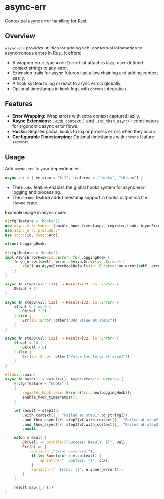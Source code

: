 # async-err

Contextual async error handling for Rust.

## Overview

`async-err` provides utilities for adding rich, contextual information to asynchronous errors in Rust. It offers:

- A wrapper error type `AsyncError` that attaches lazy, user-defined context strings to any error.
- Extension traits for async futures that allow chaining and adding context easily.
- A hook system to log or react to async errors globally.
- Optional timestamps in hook logs with `chrono` integration.

## Features

- **Error Wrapping:** Wrap errors with extra context captured lazily.
- **Async Extensions:** `.with_context()` and `.and_then_async()` combinators for ergonomic async error flows.
- **Hooks:** Register global hooks to log or process errors when they occur.
- **Configurable Timestamping:** Optional timestamps with `chrono` feature support.

## Usage

Add `async-err` to your dependencies:

```rust
async-err = { version = "0.1", features = ["hooks", "chrono"] }
```

- The `hooks` feature enables the global hooks system for async error logging and processing.
- The `chrono` feature adds timestamp support in hooks output via the `chrono` crate.

Example usage in async code:

```rust
#[cfg(feature = "hooks")]
use async_err::hooks::{enable_hook_timestamps, register_hook, AsyncErrorHookDefault};
use async_err::prelude::*;
use std::{io, sync::Arc};

struct LoggingHook;

#[cfg(feature = "hooks")]
impl AsyncErrorHook<io::Error> for LoggingHook {
    fn on_error(&self, error: &AsyncError<io::Error>) {
        <Self as AsyncErrorHookDefault<io::Error>>::on_error(self, error);
    }
}

async fn step1(val: i32) -> Result<i32, io::Error> {
    Ok(val + 1)
}

async fn step2(val: i32) -> Result<i32, io::Error> {
    if val % 2 == 0 {
        Ok(val * 2)
    } else {
        Err(io::Error::other("Odd value at step2"))
    }
}

async fn step3(val: i32) -> Result<i32, io::Error> {
    if val < 10 {
        Ok(val + 5)
    } else {
        Err(io::Error::other("Value too large at step3"))
    }
}

#[tokio::main]
async fn main() -> Result<(), AsyncError<io::Error>> {
    #[cfg(feature = "hooks")]
    {
        register_hook::<io::Error>(Arc::new(LoggingHook));
        enable_hook_timestamps();
    }

    let result = step1(2)
        .with_context(|_| "Failed at step1".to_string())
        .and_then_async(|v| step2(v).with_context(|_| "Failed at step2".to_string()))
        .and_then_async(|v| step3(v).with_context(|_| "Failed at step3".to_string()))
        .await;

    match &result {
        Ok(val) => println!("Success! Result: {}", val),
        Err(e) => {
            eprintln!("Error occurred:");
            if let Some(ctx) = e.context() {
                eprintln!("  Context: {}", ctx);
            }
            eprintln!("  Error: {}", e.inner_error());
        }
    }

    result.map(|_| ())
}
```